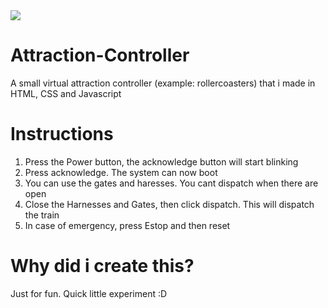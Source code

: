 <img src="https://primary.jwwb.nl/public/l/o/q/temp-tixxszvllhaqqpyikuaa/iqh6li/controller.png?enable-io=true&enable=upscale&width=980" />

# Attraction-Controller
A small virtual attraction controller (example: rollercoasters) that i made in HTML, CSS and Javascript

# Instructions
1. Press the Power button, the acknowledge button will start blinking
2. Press acknowledge. The system can now boot
3. You can use the gates and haresses. You cant dispatch when there are open
4. Close the Harnesses and Gates, then click dispatch. This will dispatch the train
5. In case of emergency, press Estop and then reset

# Why did i create this?
Just for fun. Quick little experiment :D
